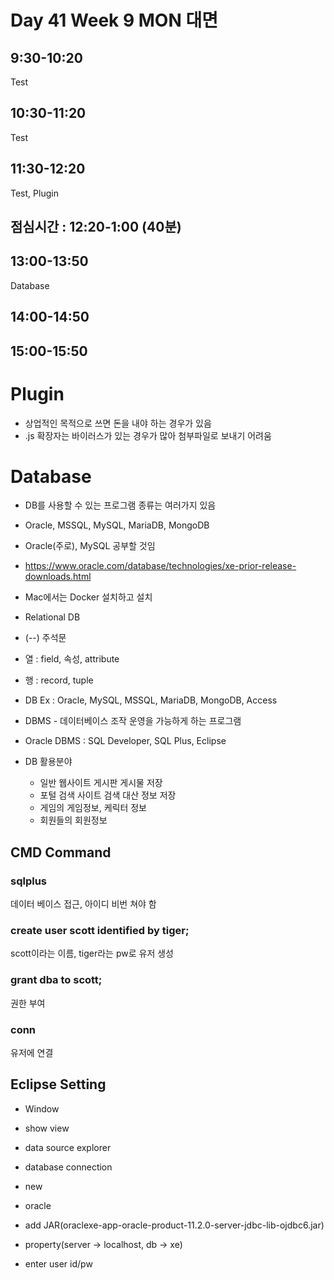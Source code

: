 # Day 41 Week 9 MON 대면

## 9:30-10:20
Test
## 10:30-11:20
Test
## 11:30-12:20
Test, Plugin
## 점심시간 : 12:20-1:00 (40분)

## 13:00-13:50
Database
## 14:00-14:50

## 15:00-15:50


# Plugin
- 상업적인 목적으로 쓰면 돈을 내야 하는 경우가 있음
- .js 확장자는 바이러스가 있는 경우가 많아 첨부파일로 보내기 어려움

# Database
- DB를 사용할 수 있는 프로그램 종류는 여러가지 있음
- Oracle, MSSQL, MySQL, MariaDB, MongoDB
- Oracle(주로), MySQL 공부할 것임
- https://www.oracle.com/database/technologies/xe-prior-release-downloads.html
- Mac에서는 Docker 설치하고 설치

- Relational DB

- (--) 주석문
- 열 : field, 속성, attribute
- 행 : record, tuple

- DB Ex : Oracle, MySQL, MSSQL, MariaDB, MongoDB, Access
- DBMS - 데이터베이스 조작 운영을 가능하게 하는 프로그램
- Oracle DBMS : SQL Developer, SQL Plus, Eclipse

- DB 활용분야
    - 일반 웹사이트 게시판 게시물 저장
    - 포털 검색 사이트 검색 대산 정보 저장
    - 게임의 게임정보, 케릭터 정보
    - 회원들의 회원정보


## CMD Command
### sqlplus
데이터 베이스 접근, 아이디 비번 쳐야 함
### create user scott identified by tiger;
scott이라는 이름, tiger라는 pw로 유저 생성

### grant dba to scott;
권한 부여

### conn
유저에 연결

## Eclipse Setting
- Window
- show view
- data source explorer
- database connection
- new
- oracle

- add JAR(oraclexe-app-oracle-product-11.2.0-server-jdbc-lib-ojdbc6.jar)

- property(server -> localhost, db -> xe)

- enter user id/pw

